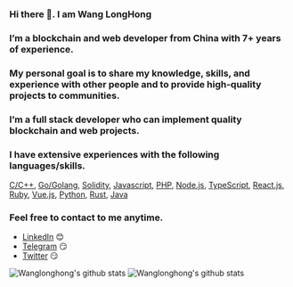 ### Hi there 👋. I am Wang LongHong
### I’m a blockchain and web developer from China with 7+ years of experience. 
### My personal goal is to share my knowledge, skills, and experience with other people and to provide high-quality projects to communities. 
### I’m a full stack developer who can implement quality blockchain and web projects. 

<!--
**wanglonghong/wanglonghong** is a âœ¨ _special_ âœ¨ repository because its `README.md` (this file) appears on your GitHub profile. -->

### I have extensive experiences with the following languages/skills.
[C/C++](https://www.cplusplus.com/), [Go/Golang](https://golang.org/), [Solidity](http://solidityproject.com/), [Javascript](https://www.javascript.com/), [PHP](https://www.php.net/), [Node.js](https://nodejs.org/), [TypeScript](https://www.typescriptlang.org/), [React.js](https://reactjs.org/), [Ruby](https://www.ruby-lang.org/),
 [Vue.js](https://vuejs.org/), [Python](https://www.python.org/), [Rust](https://www.rust-lang.org/), [Java](https://www.java.com/)

### Feel free to contact to me anytime. 

- [LinkedIn](https://www.linkedin.com/in/wanglonghong/) :blush:
- [Telegram](https://t.me/wanglonghong) :smirk:
- [Twitter](https://twitter.com/wanglonghong2) :smirk:

 ![Wanglonghong's github stats](https://github-readme-stats.vercel.app/api?username=wanglonghong&show_icons=true&theme=default) 
 ![Wanglonghong's github stats](https://github-readme-stats.vercel.app/api/top-langs/?username=wanglonghong&show_icons=true&theme=default) 
